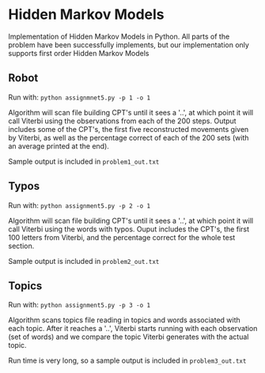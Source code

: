 Hidden Markov Models
====================

Implementation of Hidden Markov Models in Python. All parts of the problem
have been successfully implements, but our implementation only supports first
order Hidden Markov Models

Robot
-----

Run with: `python assignmnet5.py -p 1 -o 1`

Algorithm will scan file building CPT's until it sees a '..', at which point
it will call Viterbi using the observations from each of the 200 steps. Output
includes some of the CPT's, the first five reconstructed movements given by
Viterbi, as well as the percentage correct of each of the 200 sets (with an
average printed at the end).

Sample output is included in `problem1_out.txt`


Typos
------

Run with: `python assignment5.py -p 2 -o 1`

Algorithm will scan file building CPT's until it sees a '..', at which point it
will call Viterbi using the words with typos. Ouput includes the CPT's, the
first 100 letters from Viterbi, and the percentage correct for the whole test
section.

Sample output is included in `problem2_out.txt`


Topics
------

Run with: `python assignment5.py -p 3 -o 1`

Algorithm scans topics file reading in topics and words associated with each
topic. After it reaches a '..', Viterbi starts running with each observation 
(set of words) and we compare the topic Viterbi generates with the actual topic.

Run time is very long, so a sample output is included in `problem3_out.txt`